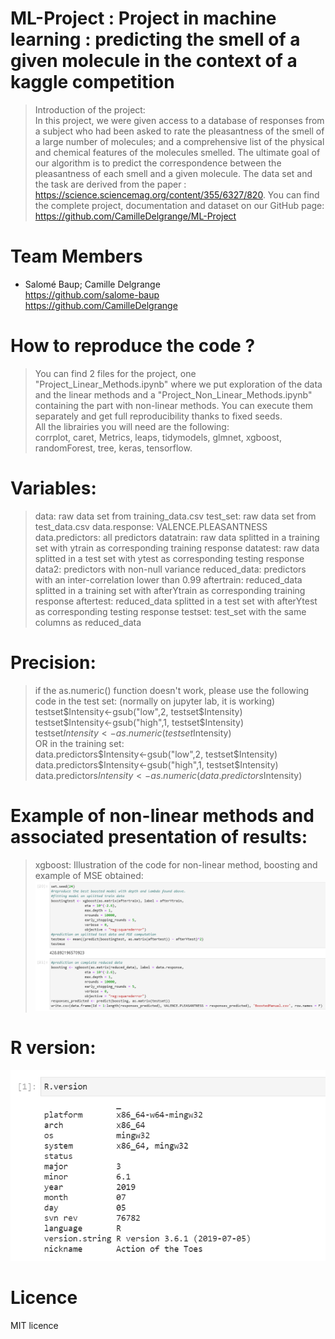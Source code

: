 # ML-Project : Project in machine learning : predicting the smell of a given molecule in the context of a kaggle competition
> Introduction of the project: <br/>
> In this project, we were given access to a database of responses from a subject who had been asked to rate the pleasantness of the smell of a large number of molecules; and a comprehensive list of the physical and chemical features of the molecules smelled. The ultimate goal of our algorithm is to predict the correspondence between the pleasantness of each smell and a given molecule. The data set and the task are derived from the paper : https://science.sciencemag.org/content/355/6327/820. You can find the complete project, documentation and dataset on our GitHub page: https://github.com/CamilleDelgrange/ML-Project 

# <a name="team-members"></a>Team Members
* Salomé Baup; Camille Delgrange <br/>
https://github.com/salome-baup <br/>
https://github.com/CamilleDelgrange


# How to reproduce the code ?
> You can find 2 files for the project, one "Project_Linear_Methods.ipynb" where we put exploration of the data and the linear methods and a "Project_Non_Linear_Methods.ipynb" containing the part with non-linear methods. You can execute them separately and get full reproducibility thanks to fixed seeds. <br/>
> All the librairies you will need are the following: <br/>
> corrplot, caret, Metrics, leaps, tidymodels, glmnet, xgboost, randomForest, tree, keras, tensorflow.  

# Variables:
> data: raw data set from training_data.csv
> test_set: raw data set from test_data.csv
> data.response: VALENCE.PLEASANTNESS
> data.predictors: all predictors
> datatrain: raw data splitted in a training set with ytrain as corresponding training response
> datatest: raw data splitted in a test set with ytest as corresponding testing response
> data2: predictors with non-null variance
> reduced_data: predictors with an inter-correlation lower than 0.99
> aftertrain: reduced_data splitted in a training set with afterYtrain as corresponding training response
> aftertest: reduced_data splitted in a test set with afterYtest as corresponding testing response
> testset: test_set with the same columns as reduced_data


# Precision:
> if the as.numeric() function doesn't work, please use the following code in the test set: (normally on jupyter lab, it is working)
> testset$Intensity<-gsub("low",2, testset$Intensity) <br/>
> testset$Intensity<-gsub("high",1, testset$Intensity) <br/>
> testset$Intensity <- as.numeric(testset$Intensity) <br/>
> OR in the training set: <br/>
> data.predictors$Intensity<-gsub("low",2, testset$Intensity) <br/>
> data.predictors$Intensity<-gsub("high",1, testset$Intensity) <br/>
> data.predictors$Intensity <- as.numeric(data.predictors$Intensity) <br/>


# Example of non-linear methods and associated presentation of results:
> xgboost: Illustration of the code for non-linear method, boosting and example of MSE obtained:
>  ![pastedImage.png](pastedImage.png)

# R version:
 ![Capture.PNG](Capture.PNG) 

# Licence 
MIT licence
